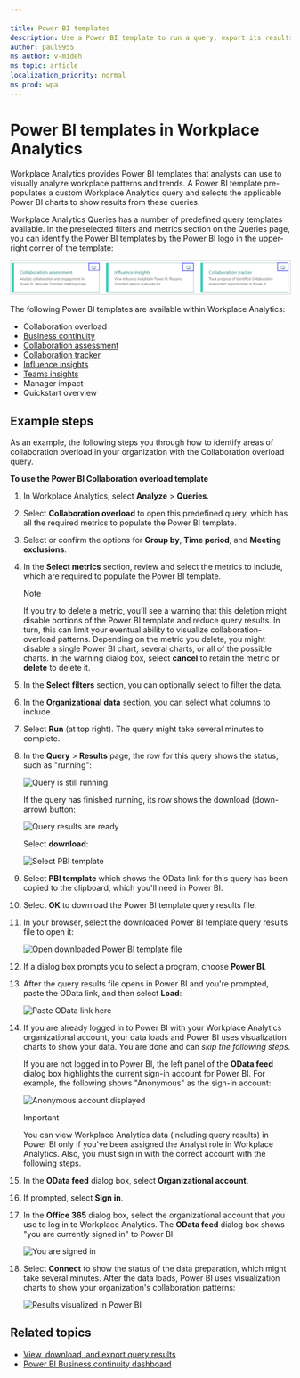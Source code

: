 ```yaml
---

title: Power BI templates
description: Use a Power BI template to run a query, export its results, and visualize them in Power BI
author: paul9955
ms.author: v-mideh
ms.topic: article
localization_priority: normal 
ms.prod: wpa
---
```


# Power BI templates in Workplace Analytics

Workplace Analytics provides Power BI templates that analysts can use to visually analyze workplace patterns and trends. A Power BI template pre-populates a custom Workplace Analytics query and selects the applicable Power BI charts to show results from these queries.

Workplace Analytics Queries has a number of predefined query templates available. In the preselected filters and metrics section on the Queries page, you can identify the Power BI templates by the Power BI logo in the upper-right corner of the template:

   ![Power BI logo in query cards](../Images/WpA/tutorials/pbi-cards.png)

The following Power BI templates are available within Workplace Analytics:

* Collaboration overload
* [Business continuity](../tutorials/power-bi-bc.md)
* [Collaboration assessment](../tutorials/power-bi-collab-assess.md)
* [Collaboration tracker](../tutorials/power-bi-collab-track.md)
* [Influence insights](../tutorials/pbi-influence-db.md)
* [Teams insights](../tutorials/power-bi-teams.md)
* Manager impact
* Quickstart overview

## Example steps

As an example, the following steps you through how to identify areas of collaboration overload in your organization with the Collaboration overload query.

**To use the Power BI Collaboration overload template**

1. In Workplace Analytics, select **Analyze** > **Queries**.
2. Select **Collaboration overload** to open this predefined query, which has all the required metrics to populate the Power BI template.
3. Select or confirm the options for **Group by**, **Time period**, and **Meeting exclusions**.
4. In the **Select metrics** section, review and select the metrics to include, which are required to populate the Power BI template.

   > [!Note]
   > If you try to delete a metric, you'll see a warning that this deletion might disable portions of the Power BI template and reduce query results. In turn, this can limit your eventual ability to visualize collaboration-overload patterns. Depending on the metric you delete, you might disable a single Power BI chart, several charts, or all of the possible charts. In the warning dialog box, select **cancel** to retain the metric or **delete** to delete it.

5. In the **Select filters** section, you can optionally select to filter the data.
6. In the **Organizational data** section, you can select what columns to include.
7. Select **Run** (at top right). The query might take several minutes to complete.
8. In the **Query** > **Results** page, the row for this query shows the status, such as "running":

   ![Query is still running](../Images/WpA/tutorials/query-running.png)

   If the query has finished running, its row shows the download (down-arrow) button:

   ![Query results are ready](../Images/WpA/tutorials/query-results-done.png)

    Select **download**:

   ![Select PBI template](../Images/WpA/tutorials/pbi-templates-03.png)

9. Select **PBI template** which shows the OData link for this query has been copied to the clipboard, which you'll need in Power BI.
10. Select **OK** to download the Power BI template query results file.
11. In your browser, select the downloaded Power BI template query results file to open it:

    ![Open downloaded Power BI template file](../Images/WpA/tutorials/pbi-templates-05.png)

11. If a dialog box prompts you to select a program, choose **Power BI**.
12. After the query results file opens in Power BI and you're prompted, paste the OData link, and then select **Load**:

    ![Paste OData link here](../Images/WpA/tutorials/pbi-templates-07.png)

13. If you are already logged in to Power BI with your Workplace Analytics organizational account, your data loads and Power BI uses visualization charts to show your data. You are done and can _skip the following steps_.

    If you are not logged in to Power BI, the left panel of the **OData feed** dialog box highlights the current sign-in account for Power BI. For example, the following shows "Anonymous" as the sign-in account:

    ![Anonymous account displayed](../Images/WpA/tutorials/anon-access-to-pbi.png)

    > [!Important]
    > You can view Workplace Analytics data (including query results) in Power BI only if you've been assigned the Analyst role in Workplace Analytics. Also, you must sign in with the correct account with the following steps.

14. In the **OData feed** dialog box, select **Organizational account**.
15. If prompted, select **Sign in**.
16. In the **Office 365** dialog box, select the organizational account that you use to log in to Workplace Analytics. The **OData feed** dialog box shows "you are currently signed in" to Power BI:

    ![You are signed in](../Images/WpA/tutorials/you-are-signed-in.png)

17. Select **Connect** to show the status of the data preparation, which might take several minutes. After the data loads, Power BI uses visualization charts to show your organization's collaboration patterns:

    ![Results visualized in Power BI](../Images/WpA/tutorials/pbi-templates-08a.png)

## Related topics

* [View, download, and export query results](../use/view-download-and-export-query-results.md)
* [Power BI Business continuity dashboard](../tutorials/power-bi-bc.md)
